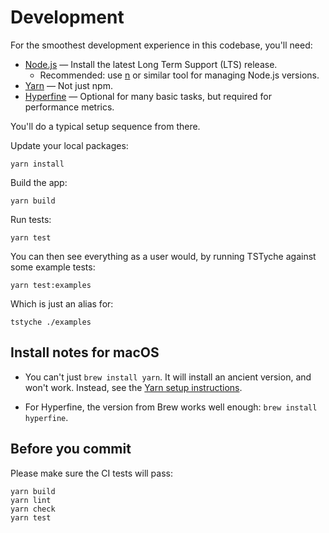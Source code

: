 # Development

For the smoothest development experience in this codebase, you'll need:

- [Node.js] — Install the latest Long Term Support (LTS) release.
  - Recommended: use [n] or similar tool for managing Node.js versions.
- [Yarn] — Not just npm.
- [Hyperfine] — Optional for many basic tasks, but required for performance metrics.

You'll do a typical setup sequence from there.

Update your local packages:

```shell
yarn install
```

Build the app:

```shell
yarn build
```

Run tests:

```shell
yarn test
```

You can then see everything as a user would, by running TSTyche against some example tests:

```shell
yarn test:examples
```

Which is just an alias for:

```shell
tstyche ./examples
```

## Install notes for macOS

- You can't just `brew install yarn`.
  It will install an ancient version, and won't work.
  Instead, see the [Yarn setup instructions].

- For Hyperfine, the version from Brew works well enough: `brew install hyperfine`.

## Before you commit

Please make sure the CI tests will pass:

```shell
yarn build
yarn lint
yarn check
yarn test
```

[Node.js]: https://nodejs.org
[n]: https://github.com/tj/n
[Yarn]: https://yarnpkg.com/getting-started/install
[Hyperfine]: https://github.com/sharkdp/hyperfine
[Yarn setup instructions]: https://yarnpkg.com/getting-started/install
